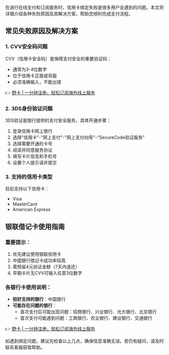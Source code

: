 在进行在线支付和订阅服务时，信用卡绑定失败是很多用户会遇到的问题。本文将详细介绍各种失败原因及其解决方案，帮助您顺利完成支付流程。

## 常见失败原因及解决方案

### 1. CVV安全码问题

CVV（信用卡安全码）是保障支付安全的重要验证码：
- 通常为3-4位数字
- 位于信用卡正面或背面
- 必须准确输入，不能出错

👉 [野卡 | 一分钟注册，轻松订阅海外线上服务](https://bit.ly/bewildcard)

### 2. 3DS身份验证问题

3DS验证是银行提供的支付安全服务，具体开通步骤：

1. 登录信用卡网上银行
2. 选择"信用卡"-"网上支付"-"网上支付向导"-"SecureCode验证服务"
3. 选择需要开通的卡号
4. 阅读并同意服务协议
5. 填写卡片信息和手机号
6. 设置个人提示语并提交

### 3. 支持的信用卡类型

目前支持以下信用卡：
- Visa
- MasterCard
- American Express

## 银联借记卡使用指南

### 重要提示：
1. 优先建议使用银联信用卡
2. 中国银行借记卡成功率较高
3. 需预留4元验证金额（7天内退还）
4. 早期卡片无CVV可输入任意3位数字

### 各银行卡使用说明：
- **较好支持的银行**：中国银行
- **可能存在问题的银行**：
  - 首次支付后可能出现问题：招商银行、兴业银行、光大银行、北京银行
  - 首次支付可能遇到问题：工商银行、农业银行、建设银行、交通银行

👉 [野卡 | 一分钟注册，轻松订阅海外线上服务](https://bit.ly/bewildcard)

如遇到绑定问题，建议先检查以上几点，确保信息准确无误。若仍有疑问，请及时联系客服获取帮助。